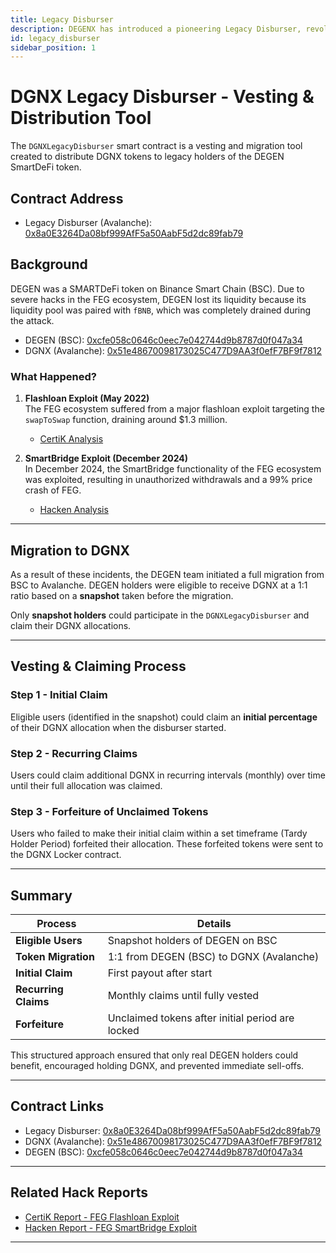 ```yaml
---
title: Legacy Disburser
description: DEGENX has introduced a pioneering Legacy Disburser, revolutioning the migration process for tokens. Learn more about Legacy Disburser today.
id: legacy_disburser
sidebar_position: 1
---
```


# DGNX Legacy Disburser - Vesting & Distribution Tool

The `DGNXLegacyDisburser` smart contract is a vesting and migration tool created to distribute DGNX tokens to legacy holders of the DEGEN SmartDeFi token.

## Contract Address
- Legacy Disburser (Avalanche): [0x8a0E3264Da08bf999AfF5a50AabF5d2dc89fab79](https://snowtrace.io/address/0x8a0E3264Da08bf999AfF5a50AabF5d2dc89fab79/contract/43114/code)

## Background
DEGEN was a SMARTDeFi token on Binance Smart Chain (BSC). Due to severe hacks in the FEG ecosystem, DEGEN lost its liquidity because its liquidity pool was paired with `fBNB`, which was completely drained during the attack.

- DEGEN (BSC): [0xcfe058c0646c0eec7e042744d9b8787d0f047a34](https://bscscan.com/token/0xcfe058c0646c0eec7e042744d9b8787d0f047a34)
- DGNX (Avalanche): [0x51e48670098173025C477D9AA3f0efF7BF9f7812](https://snowtrace.io/token/0x51e48670098173025C477D9AA3f0efF7BF9f7812)

### What Happened?
1. **Flashloan Exploit (May 2022)**  
   The FEG ecosystem suffered from a major flashloan exploit targeting the `swapToSwap` function, draining around $1.3 million.
   - [CertiK Analysis](https://www.certik.com/resources/blog/w6AxRmf6l2ow4zL884gr8-feg-token-flashloan-exploit-analysis)

2. **SmartBridge Exploit (December 2024)**  
   In December 2024, the SmartBridge functionality of the FEG ecosystem was exploited, resulting in unauthorized withdrawals and a 99% price crash of FEG.
   - [Hacken Analysis](https://hacken.io/industry-news-and-insights/feg-feed-every-gorilla-exploit-analysis-by-hacken/)

---
## Migration to DGNX
As a result of these incidents, the DEGEN team initiated a full migration from BSC to Avalanche. DEGEN holders were eligible to receive DGNX at a 1:1 ratio based on a **snapshot** taken before the migration.

Only **snapshot holders** could participate in the `DGNXLegacyDisburser` and claim their DGNX allocations.

---
## Vesting & Claiming Process

### Step 1 - Initial Claim
Eligible users (identified in the snapshot) could claim an **initial percentage** of their DGNX allocation when the disburser started.

### Step 2 - Recurring Claims
Users could claim additional DGNX in recurring intervals (monthly) over time until their full allocation was claimed.

### Step 3 - Forfeiture of Unclaimed Tokens
Users who failed to make their initial claim within a set timeframe (Tardy Holder Period) forfeited their allocation. These forfeited tokens were sent to the DGNX Locker contract.

---
## Summary

| Process                | Details |
|--------------------|---------|
| **Eligible Users**  | Snapshot holders of DEGEN on BSC |
| **Token Migration** | 1:1 from DEGEN (BSC) to DGNX (Avalanche) |
| **Initial Claim**   | First payout after start |
| **Recurring Claims**| Monthly claims until fully vested |
| **Forfeiture**      | Unclaimed tokens after initial period are locked |

This structured approach ensured that only real DEGEN holders could benefit, encouraged holding DGNX, and prevented immediate sell-offs.

---
## Contract Links

- Legacy Disburser: [0x8a0E3264Da08bf999AfF5a50AabF5d2dc89fab79](https://snowtrace.io/address/0x8a0E3264Da08bf999AfF5a50AabF5d2dc89fab79/contract/43114/code)
- DGNX (Avalanche): [0x51e48670098173025C477D9AA3f0efF7BF9f7812](https://snowtrace.io/token/0x51e48670098173025C477D9AA3f0efF7BF9f7812)
- DEGEN (BSC): [0xcfe058c0646c0eec7e042744d9b8787d0f047a34](https://bscscan.com/token/0xcfe058c0646c0eec7e042744d9b8787d0f047a34)

---
## Related Hack Reports

- [CertiK Report - FEG Flashloan Exploit](https://www.certik.com/resources/blog/w6AxRmf6l2ow4zL884gr8-feg-token-flashloan-exploit-analysis)
- [Hacken Report - FEG SmartBridge Exploit](https://hacken.io/industry-news-and-insights/feg-feed-every-gorilla-exploit-analysis-by-hacken/)

---